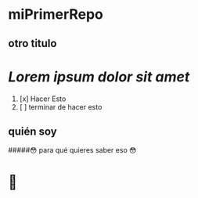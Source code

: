 # miPrimerRepo

## otro titulo

# __*Lorem ipsum dolor sit amet*__
1. [x] Hacer Esto
2. [ ] terminar de hacer esto

## quién soy

#####😳 para qué quieres saber eso 😳

# 🥵
